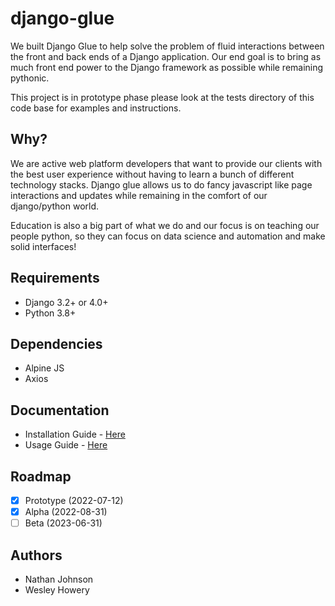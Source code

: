 # django-glue

We built Django Glue to help solve the problem of fluid interactions between the front and back ends of a Django application.
Our end goal is to bring as much front end power to the Django framework as possible while remaining pythonic.

This project is in prototype phase please look at the tests directory of this code base for examples and instructions.

## Why?

We are active web platform developers that want to provide our clients with the best user experience without having to learn a bunch of different technology stacks.
Django glue allows us to do fancy javascript like page interactions and updates while remaining in the comfort of our django/python world.

Education is also a big part of what we do and our focus is on teaching our people python, so they can focus on data science and automation and make solid interfaces! 

## Requirements

- Django 3.2+ or 4.0+
- Python 3.8+

## Dependencies

- Alpine JS
- Axios

## Documentation

- Installation Guide - [Here](INSTALLATION.md)
- Usage Guide - [Here](USAGE.md)

## Roadmap

- [x] Prototype (2022-07-12)
- [x] Alpha (2022-08-31)
- [ ] Beta (2023-06-31)

## Authors

- Nathan Johnson
- Wesley Howery
